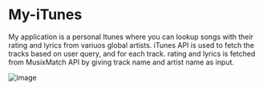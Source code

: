 # My-iTunes
My application is a personal Itunes where you can lookup songs with their rating and lyrics from variuos global artists. iTunes API is used to fetch the tracks based on user query, and for each track. rating and lyrics is fetched from MusixMatch API by giving track name and artist name as input.

![image](https://github.com/Shivam-Mishra1417/My-iTunes/assets/100092728/bf69f1e1-bc41-4e87-8e83-39cd851f5249)
